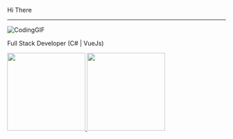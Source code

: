 
 Hi There
___________
   ![CodingGIF](https://github.com/JhonathanLemos/JhonathanLemos/assets/85250010/dbb65bce-88dd-42a2-a99a-6908be8f30f7)




Full Stack Developer (C# | VueJs)

<div>
<a href="https://github.com/seu-usuário-aqui">
<img height="180em" src="https://github-readme-stats.vercel.app/api/top-langs/?username=JhonathanLemos&layout=compact&langs_count=7&theme=dracula"/>
<img height="180em" src="https://github-readme-stats.vercel.app/api?username=JhonathanLemos&show_icons=true&theme=dracula&include_all_commits=true&count_private=true"/>
</div>
  
  
 

